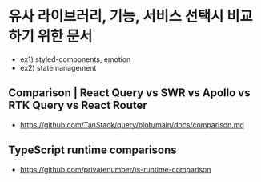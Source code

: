 # 유사 라이브러리, 기능, 서비스 선택시 비교하기 위한 문서

- ex1) styled-components, emotion
- ex2) statemanagement


## Comparison | React Query vs SWR vs Apollo vs RTK Query vs React Router
- https://github.com/TanStack/query/blob/main/docs/comparison.md

## TypeScript runtime comparisons
- https://github.com/privatenumber/ts-runtime-comparison